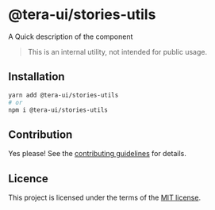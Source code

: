 # @tera-ui/stories-utils

A Quick description of the component

> This is an internal utility, not intended for public usage.

## Installation

```sh
yarn add @tera-ui/stories-utils
# or
npm i @tera-ui/stories-utils
```

## Contribution

Yes please! See the
[contributing guidelines](https://github.com/hieumau12/nextui-tera/blob/master/CONTRIBUTING.md)
for details.

## Licence

This project is licensed under the terms of the
[MIT license](https://github.com/hieumau12/nextui-tera/blob/master/LICENSE).
